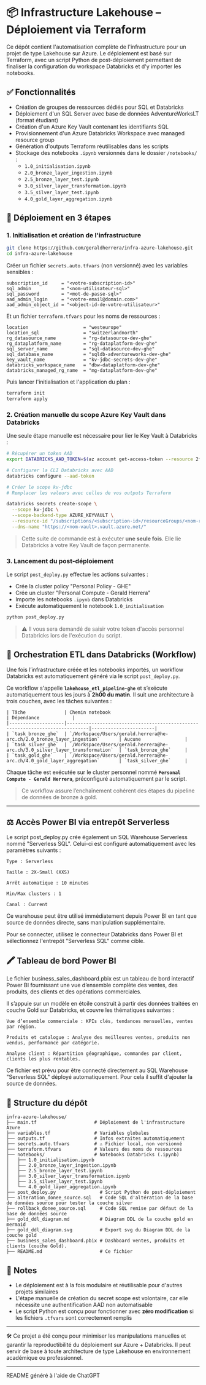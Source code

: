 # 📦 Infrastructure Lakehouse – Déploiement via Terraform

Ce dépôt contient l'automatisation complète de l'infrastructure pour un projet de type Lakehouse sur Azure. Le déploiement est basé sur Terraform, avec un script Python de post-déploiement permettant de finaliser la configuration du workspace Databricks et d'y importer les notebooks.

## ✅ Fonctionnalités

- Création de groupes de ressources dédiés pour SQL et Databricks
- Déploiement d'un SQL Server avec base de données AdventureWorksLT (format étudiant)
- Création d'un Azure Key Vault contenant les identifiants SQL
- Provisionnement d'un Azure Databricks Workspace avec managed resource group
- Génération d'outputs Terraform réutilisables dans les scripts
- Stockage des notebooks `.ipynb` versionnés dans le dossier `/notebooks/` :
  - `1.0_initialisation.ipynb`
  - `2.0_bronze_layer_ingestion.ipynb`
  - `2.5_bronze_layer_test.ipynb`
  - `3.0_silver_layer_transformation.ipynb`
  - `3.5_silver_layer_test.ipynb`
  - `4.0_gold_layer_aggregation.ipynb`

## 🚀 Déploiement en 3 étapes

### 1. Initialisation et création de l'infrastructure

```bash
git clone https://github.com/geraldherrera/infra-azure-lakehouse.git
cd infra-azure-lakehouse
```

Créer un fichier `secrets.auto.tfvars` (non versionné) avec les variables sensibles :

```hcl
subscription_id     = "<votre-subscription-id>"
sql_admin           = "<nom-utilisateur-sql>"
sql_password        = "<mot-de-passe-sql>"
aad_admin_login     = "<votre-email@domain.com>"
aad_admin_object_id = "<object-id-de-votre-utilisateur>"
```

Et un fichier `terraform.tfvars` pour les noms de ressources :

```hcl
location                    = "westeurope"
location_sql                = "switzerlandnorth"
rg_datasource_name          = "rg-datasource-dev-ghe"
rg_dataplatform_name        = "rg-dataplatform-dev-ghe"
sql_server_name             = "sql-datasource-dev-ghe"
sql_database_name           = "sqldb-adventureworks-dev-ghe"
key_vault_name              = "kv-jdbc-secrets-dev-ghe"
databricks_workspace_name   = "dbw-dataplatform-dev-ghe"
databricks_managed_rg_name  = "mg-dataplatform-dev-ghe"
```

Puis lancer l'initialisation et l'application du plan :

```bash
terraform init
terraform apply
```

### 2. Création manuelle du scope Azure Key Vault dans Databricks

Une seule étape manuelle est nécessaire pour lier le Key Vault à Databricks :

```bash
# Récupérer un token AAD
export DATABRICKS_AAD_TOKEN=$(az account get-access-token --resource 2ff814a6-3304-4ab8-85cb-cd0e6f879c1d --query accessToken -o tsv)

# Configurer la CLI Databricks avec AAD
databricks configure --aad-token

# Créer le scope kv-jdbc
# Remplacer les valeurs avec celles de vos outputs Terraform

databricks secrets create-scope \
  --scope kv-jdbc \
  --scope-backend-type AZURE_KEYVAULT \
  --resource-id "/subscriptions/<subscription-id>/resourceGroups/<nom-rg>/providers/Microsoft.KeyVault/vaults/<nom-vault>" \
  --dns-name "https://<nom-vault>.vault.azure.net/"
```

> Cette suite de commande est à exécuter **une seule fois**. Elle lie Databricks à votre Key Vault de façon permanente.

### 3. Lancement du post-déploiement

Le script `post_deploy.py` effectue les actions suivantes :
- Crée la cluster policy "Personal Policy - GHE"
- Crée un cluster "Personal Compute - Gerald Herrera"
- Importe les notebooks `.ipynb` dans Databricks
- Exécute automatiquement le notebook `1.0_initialisation`

```bash
python post_deploy.py
```

> ⚠️ Il vous sera demandé de saisir votre token d'accès personnel Databricks lors de l'exécution du script.

## 🎯 Orchestration ETL dans Databricks (Workflow)

Une fois l’infrastructure créée et les notebooks importés, un workflow Databricks est automatiquement généré via le script `post_deploy.py`.

Ce workflow s'appelle **`lakehouse_etl_pipeline-ghe`** et s’exécute automatiquement tous les jours à **2h00 du matin**. Il suit une architecture à trois couches, avec les tâches suivantes :

```
| Tâche              | Chemin notebook                                                              | Dépendance            |
|--------------------|------------------------------------------------------------------------------|-----------------------|
| `task_bronze_ghe`  | `/Workspace/Users/gerald.herrera@he-arc.ch/2.0_bronze_layer_ingestion`       | Aucune                |
| `task_silver_ghe`  | `/Workspace/Users/gerald.herrera@he-arc.ch/3.0_silver_layer_transformation`  | `task_bronze_ghe`     |
| `task_gold_ghe`    | `/Workspace/Users/gerald.herrera@he-arc.ch/4.0_gold_layer_aggregation`       | `task_silver_ghe`     |
```

Chaque tâche est exécutée sur le cluster personnel nommé **`Personal Compute - Gerald Herrera`**, préconfiguré automatiquement par le script.

> Ce workflow assure l’enchaînement cohérent des étapes du pipeline de données de bronze à gold.

---


## ⚖️ Accès Power BI via entrepôt Serverless
Le script post_deploy.py crée également un SQL Warehouse Serverless nommé "Serverless SQL". Celui-ci est configuré automatiquement avec les paramètres suivants :

```
Type : Serverless

Taille : 2X-Small (XXS)

Arrêt automatique : 10 minutes

Min/Max clusters : 1

Canal : Current
```

Ce warehouse peut être utilisé immédiatement depuis Power BI en tant que source de données directe, sans manipulation supplémentaire.

Pour se connecter, utilisez le connecteur Databricks dans Power BI et sélectionnez l'entrepôt "Serverless SQL" comme cible.

## 🖍️ Tableau de bord Power BI

Le fichier business_sales_dashboard.pbix est un tableau de bord interactif Power BI fournissant une vue d’ensemble complète des ventes, des produits, des clients et des opérations commerciales.

Il s’appuie sur un modèle en étoile construit à partir des données traitées en couche Gold sur Databricks, et couvre les thématiques suivantes :
```
Vue d’ensemble commerciale : KPIs clés, tendances mensuelles, ventes par région.

Produits et catalogue : Analyse des meilleures ventes, produits non vendus, performance par catégorie.

Analyse client : Répartition géographique, commandes par client, clients les plus rentables.
```

Ce fichier est prévu pour être connecté directement au SQL Warehouse "Serverless SQL" déployé automatiquement. Pour cela il suffit d'ajouter la source de données.

## 📁 Structure du dépôt

```
infra-azure-lakehouse/
├── main.tf                     # Déploiement de l'infrastructure Azure
├── variables.tf                # Variables globales
├── outputs.tf                  # Infos extraites automatiquement
├── secrets.auto.tfvars         # ⚠️ Fichier local, non versionné
├── terraform.tfvars            # Valeurs des noms de ressources
├── notebooks/                  # Notebooks Databricks (.ipynb)
│   ├── 1.0_initialisation.ipynb
│   ├── 2.0_bronze_layer_ingestion.ipynb
│   ├── 2.5_bronze_layer_test.ipynb
│   ├── 3.0_silver_layer_transformation.ipynb
│   ├── 3.5_silver_layer_test.ipynb
│   └── 4.0_gold_layer_aggregation.ipynb
├── post_deploy.py                # Script Python de post-déploiement
├── alteration_donee_source.sql   # Code SQL d'altération de la base de données source pour tester la couche silver
├── rollback_donee_source.sql     # Code SQL remise par défaut de la base de données source
├── gold_ddl_diagram.md           # Diagram DDL de la couche gold en mermaid
├── gold_ddl_diagram.svg          # Export svg du Diagram DDL de la couche gold
├── business_sales_dashboard.pbix # Dashboard ventes, produits et clients (couche Gold).
├── README.md                     # Ce fichier
```

## 💬 Notes

- Le déploiement est à la fois modulaire et réutilisable pour d'autres projets similaires
- L'étape manuelle de création du secret scope est volontaire, car elle nécessite une authentification AAD non automatisable
- Le script Python est conçu pour fonctionner avec **zéro modification** si les fichiers `.tfvars` sont correctement remplis

---

🛠️ Ce projet a été conçu pour minimiser les manipulations manuelles et garantir la reproductibilité du déploiement sur Azure + Databricks. Il peut servir de base à toute architecture de type Lakehouse en environnement académique ou professionnel.

---

README généré à l'aide de ChatGPT